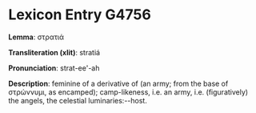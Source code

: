 # Lexicon Entry G4756

**Lemma**: στρατιά

**Transliteration (xlit)**: stratiá

**Pronunciation**: strat-ee'-ah

**Description**:
feminine of a derivative of  (an army; from the base of στρώννυμι, as encamped); camp-likeness, i.e. an army, i.e. (figuratively) the angels, the celestial luminaries:--host.
